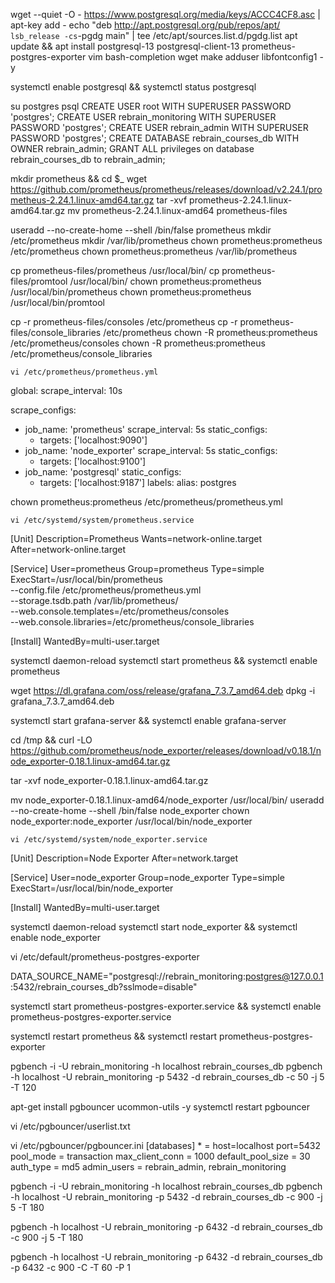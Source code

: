 
wget --quiet -O - https://www.postgresql.org/media/keys/ACCC4CF8.asc | apt-key add -
echo "deb http://apt.postgresql.org/pub/repos/apt/ `lsb_release -cs`-pgdg main" | tee  /etc/apt/sources.list.d/pgdg.list
apt update && apt install postgresql-13 postgresql-client-13 prometheus-postgres-exporter vim bash-completion wget make adduser libfontconfig1 -y

systemctl enable postgresql && systemctl status postgresql

su postgres
psql
CREATE USER root WITH SUPERUSER PASSWORD 'postgres';
CREATE USER rebrain_monitoring WITH SUPERUSER PASSWORD 'postgres';
CREATE USER rebrain_admin WITH SUPERUSER PASSWORD 'postgres';
CREATE DATABASE rebrain_courses_db WITH OWNER rebrain_admin;
GRANT ALL privileges on database rebrain_courses_db to rebrain_admin;



mkdir prometheus && cd $_
wget https://github.com/prometheus/prometheus/releases/download/v2.24.1/prometheus-2.24.1.linux-amd64.tar.gz
tar -xvf prometheus-2.24.1.linux-amd64.tar.gz
mv prometheus-2.24.1.linux-amd64 prometheus-files

useradd --no-create-home --shell /bin/false prometheus
mkdir /etc/prometheus
mkdir /var/lib/prometheus
chown prometheus:prometheus /etc/prometheus
chown prometheus:prometheus /var/lib/prometheus

cp prometheus-files/prometheus /usr/local/bin/
cp prometheus-files/promtool /usr/local/bin/
chown prometheus:prometheus /usr/local/bin/prometheus
chown prometheus:prometheus /usr/local/bin/promtool

cp -r prometheus-files/consoles /etc/prometheus
cp -r prometheus-files/console_libraries /etc/prometheus
chown -R prometheus:prometheus /etc/prometheus/consoles
chown -R prometheus:prometheus /etc/prometheus/console_libraries

    vi /etc/prometheus/prometheus.yml
global:
  scrape_interval: 10s

scrape_configs:
  - job_name: 'prometheus'
    scrape_interval: 5s
    static_configs:
      - targets: ['localhost:9090']
  - job_name: 'node_exporter'
    scrape_interval: 5s
    static_configs:
      - targets: ['localhost:9100']
  - job_name: 'postgresql'
    static_configs:
      - targets: ['localhost:9187']
        labels:
          alias: postgres


chown prometheus:prometheus /etc/prometheus/prometheus.yml

    vi /etc/systemd/system/prometheus.service
[Unit]
Description=Prometheus
Wants=network-online.target
After=network-online.target

[Service]
User=prometheus
Group=prometheus
Type=simple
ExecStart=/usr/local/bin/prometheus \
  --config.file /etc/prometheus/prometheus.yml \
  --storage.tsdb.path /var/lib/prometheus/ \
  --web.console.templates=/etc/prometheus/consoles \
  --web.console.libraries=/etc/prometheus/console_libraries

[Install]
WantedBy=multi-user.target

systemctl daemon-reload
systemctl start prometheus && systemctl enable prometheus


wget https://dl.grafana.com/oss/release/grafana_7.3.7_amd64.deb
dpkg -i grafana_7.3.7_amd64.deb

systemctl start grafana-server && systemctl enable grafana-server

cd /tmp && curl -LO https://github.com/prometheus/node_exporter/releases/download/v0.18.1/node_exporter-0.18.1.linux-amd64.tar.gz

tar -xvf node_exporter-0.18.1.linux-amd64.tar.gz

mv node_exporter-0.18.1.linux-amd64/node_exporter /usr/local/bin/
useradd --no-create-home --shell /bin/false node_exporter
chown node_exporter:node_exporter /usr/local/bin/node_exporter


    vi /etc/systemd/system/node_exporter.service
[Unit]
Description=Node Exporter
After=network.target
 
[Service]
User=node_exporter
Group=node_exporter
Type=simple
ExecStart=/usr/local/bin/node_exporter
 
[Install]
WantedBy=multi-user.target


systemctl daemon-reload
systemctl start node_exporter && systemctl enable node_exporter

  vi  /etc/default/prometheus-postgres-exporter

DATA_SOURCE_NAME="postgresql://rebrain_monitoring:postgres@127.0.0.1:5432/rebrain_courses_db?sslmode=disable"


systemctl start prometheus-postgres-exporter.service && systemctl enable prometheus-postgres-exporter.service

systemctl restart prometheus && systemctl restart prometheus-postgres-exporter

pgbench -i -U rebrain_monitoring -h localhost rebrain_courses_db 
pgbench -h localhost -U rebrain_monitoring -p 5432 -d rebrain_courses_db -c 50 -j 5 -T 120

apt-get install pgbouncer ucommon-utils -y
systemctl restart pgbouncer

vi /etc/pgbouncer/userlist.txt


vi /etc/pgbouncer/pgbouncer.ini
    [databases]
    * = host=localhost port=5432
    pool_mode = transaction
    max_client_conn = 1000
    default_pool_size = 30
    auth_type = md5
    admin_users = rebrain_admin, rebrain_monitoring


pgbench -i -U rebrain_monitoring -h localhost rebrain_courses_db 
pgbench -h localhost -U rebrain_monitoring -p 5432 -d rebrain_courses_db -c 900 -j 5 -T 180

pgbench -h localhost -U rebrain_monitoring -p 6432 -d rebrain_courses_db -c 900 -j 5 -T 180

pgbench -h localhost -U rebrain_monitoring -p 6432 -d rebrain_courses_db -p 6432 -c 900 -C -T 60 -P 1